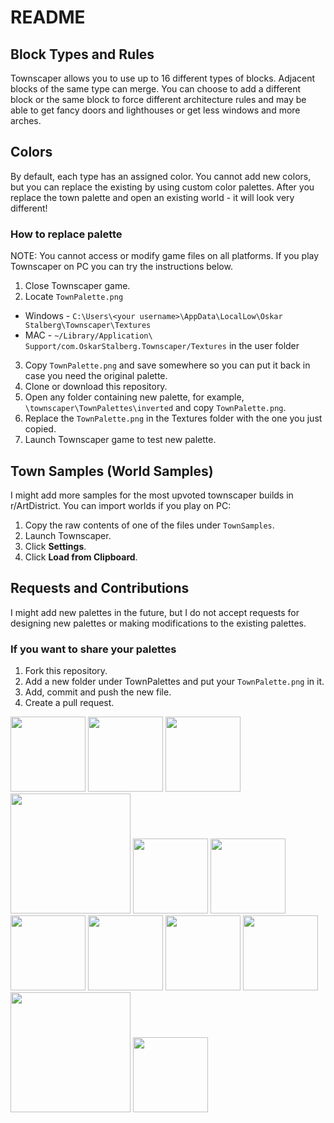 # README
## Block Types and Rules
Townscaper allows you to use up to 16 different types of blocks. Adjacent blocks of the same type can merge. 
You can choose to add a different block or the same block to force different architecture rules and may be able to get fancy doors and lighthouses or get less windows and more arches.

## Colors
By default, each type has an assigned color. You cannot add new colors, but you can replace the existing by using custom color palettes. 
After you replace the town palette and open an existing world - it will look very different!

### How to replace palette
NOTE: You cannot access or modify game files on all platforms. If you play Townscaper on PC you can try the instructions below.

1. Close Townscaper game.
2. Locate `TownPalette.png`
  - Windows - `C:\Users\<your username>\AppData\LocalLow\Oskar Stalberg\Townscaper\Textures`
  - MAC - `~/Library/Application\ Support/com.OskarStalberg.Townscaper/Textures` in the user folder
3. Copy `TownPalette.png` and save somewhere so you can put it back in case you need the original palette.
4. Clone or download this repository.
5. Open any folder containing new palette, for example, `\townscaper\TownPalettes\inverted` and copy `TownPalette.png`.
6. Replace the `TownPalette.png` in the Textures folder with the one you just copied.
7. Launch Townscaper game to test new palette.

## Town Samples (World Samples)
I might add more samples for the most upvoted townscaper builds in r/ArtDistrict. 
You can import worlds if you play on PC:
1. Copy the raw contents of one of the files under `TownSamples`.
2. Launch Townscaper.
3. Click **Settings**.
4. Click **Load from Clipboard**. 

## Requests and Contributions
I might add new palettes in the future, but I do not accept requests for designing new palettes or making modifications to the existing palettes.

### If you want to share your palettes
1. Fork this repository.
2. Add a new folder under TownPalettes and put your `TownPalette.png` in it.
3. Add, commit and push the new file.
4. Create a pull request.

<p float="left">
  <img src="https://encrypted-tbn0.gstatic.com/images?q=tbn:ANd9GcT0fMS6unwoBuArvjGgiujnosEE4HIEWB9aYw&usqp=CAU" width="120"/>
  <img src="https://encrypted-tbn0.gstatic.com/images?q=tbn:ANd9GcR1I9jzvTDNEuKvfInJcrG-JuFEQhJ17uPwVjACC5Cit62luIDJgvTseNj25we-W1emu0c&usqp=CAU" width="120"/>
  <img src="https://encrypted-tbn0.gstatic.com/images?q=tbn:ANd9GcSEQLW4Iu5WRGB2mqv59E9tCvB3Ya-6gUUo-tpNq2-OSQcu0IfVXQM526B7qiTkOHHtG08&usqp=CAU" width="120"/>
  <img src="https://encrypted-tbn0.gstatic.com/images?q=tbn:ANd9GcQ11dFAUqo2kcAgxCORTUji5AUkwee4A103Aw&usqp=CAU" width="192"/>
  <img src="https://encrypted-tbn0.gstatic.com/images?q=tbn:ANd9GcT4HvY7fU0wkMTdSIEZZbGo-FNmpZgFGPjmC9G7lJMtQL0NeV1kXO6Fq_oXwbdio3TMs84&usqp=CAU" width="120"/>
  <img src="https://encrypted-tbn0.gstatic.com/images?q=tbn:ANd9GcSzqFGRRY2faimnpjagoZzqmr9vq4d4EsiRGbrHxKGixU6gRkJmlIw6IioCauX1aiwg5ec&usqp=CAU" width="120"/>
  <img src="https://encrypted-tbn0.gstatic.com/images?q=tbn:ANd9GcQqojIZXPVgp2U1V7-sa4GkEceqLud3V8alCAEDaJbIkG17u37hySN1ncy_lY4A6nkyFWA&usqp=CAU" width="120"/>
  <img src="https://encrypted-tbn0.gstatic.com/images?q=tbn:ANd9GcQaC7LhvPqZPVbZPK4X8YeBTZtPRqOpjzEK8A&usqp=CAU" width="120"/>
  <img src="https://encrypted-tbn0.gstatic.com/images?q=tbn:ANd9GcR8rHr0D6MSLf5wRKZ4RyYFh05P4bT09gN8-MLYKVWWZTHO-Hb8DntpfQuuK-afIg9n5gI&usqp=CAU" width="120"/>
  <img src="https://encrypted-tbn0.gstatic.com/images?q=tbn:ANd9GcQ5oBgMzJhifGrq8-JtIV2oxLewaS-NTKE0aPk4QPnnaRke0Ja583KVQF9Fd5KS2otk3JQ&usqp=CAU" width="120"/>
  <img src="https://encrypted-tbn0.gstatic.com/images?q=tbn:ANd9GcR4UcOHooUIAkDEpHPxVlrI-KQY7O02DJNm1BAbwvDz0u78Zic_4Hp4Xd6QBNUT6oRdS9Q&usqp=CAU" width="192"/>
  <img src="https://encrypted-tbn0.gstatic.com/images?q=tbn:ANd9GcSU4NgGWIardMTVvNRaXA30Vi-fB03m90iA9ZgzBYYJNe5RXG_O5mg1L3S2WDU5N_OzmV4&usqp=CAU" width="120"/>
 </p>
